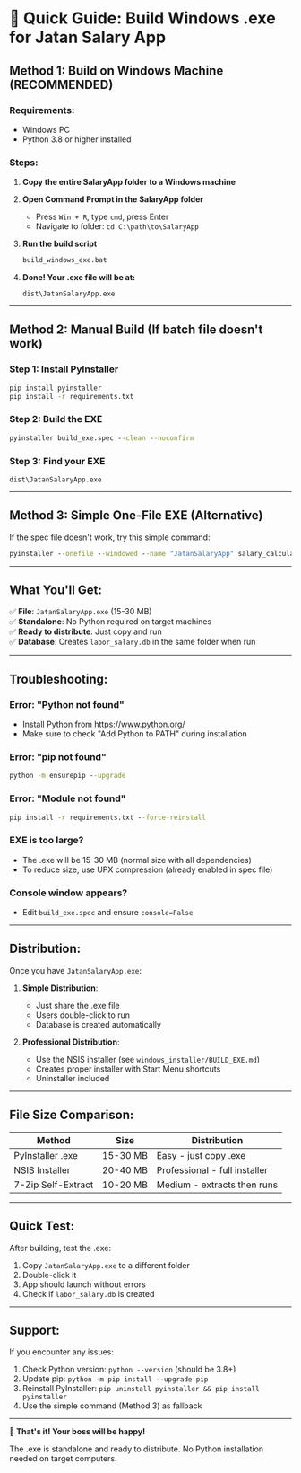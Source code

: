 # 🚀 Quick Guide: Build Windows .exe for Jatan Salary App

## Method 1: Build on Windows Machine (RECOMMENDED)

### Requirements:
- Windows PC
- Python 3.8 or higher installed

### Steps:

1. **Copy the entire SalaryApp folder to a Windows machine**

2. **Open Command Prompt in the SalaryApp folder**
   - Press `Win + R`, type `cmd`, press Enter
   - Navigate to folder: `cd C:\path\to\SalaryApp`

3. **Run the build script**
   ```cmd
   build_windows_exe.bat
   ```

4. **Done! Your .exe file will be at:**
   ```
   dist\JatanSalaryApp.exe
   ```

---

## Method 2: Manual Build (If batch file doesn't work)

### Step 1: Install PyInstaller
```cmd
pip install pyinstaller
pip install -r requirements.txt
```

### Step 2: Build the EXE
```cmd
pyinstaller build_exe.spec --clean --noconfirm
```

### Step 3: Find your EXE
```
dist\JatanSalaryApp.exe
```

---

## Method 3: Simple One-File EXE (Alternative)

If the spec file doesn't work, try this simple command:

```cmd
pyinstaller --onefile --windowed --name "JatanSalaryApp" salary_calculator_gui.py
```

---

## What You'll Get:

✅ **File**: `JatanSalaryApp.exe` (15-30 MB)  
✅ **Standalone**: No Python required on target machines  
✅ **Ready to distribute**: Just copy and run  
✅ **Database**: Creates `labor_salary.db` in the same folder when run  

---

## Troubleshooting:

### Error: "Python not found"
- Install Python from https://www.python.org/
- Make sure to check "Add Python to PATH" during installation

### Error: "pip not found"  
```cmd
python -m ensurepip --upgrade
```

### Error: "Module not found"
```cmd
pip install -r requirements.txt --force-reinstall
```

### EXE is too large?
- The .exe will be 15-30 MB (normal size with all dependencies)
- To reduce size, use UPX compression (already enabled in spec file)

### Console window appears?
- Edit `build_exe.spec` and ensure `console=False`

---

## Distribution:

Once you have `JatanSalaryApp.exe`:

1. **Simple Distribution**: 
   - Just share the .exe file
   - Users double-click to run
   - Database is created automatically

2. **Professional Distribution**:
   - Use the NSIS installer (see `windows_installer/BUILD_EXE.md`)
   - Creates proper installer with Start Menu shortcuts
   - Uninstaller included

---

## File Size Comparison:

| Method | Size | Distribution |
|--------|------|--------------|
| PyInstaller .exe | 15-30 MB | Easy - just copy .exe |
| NSIS Installer | 20-40 MB | Professional - full installer |
| 7-Zip Self-Extract | 10-20 MB | Medium - extracts then runs |

---

## Quick Test:

After building, test the .exe:

1. Copy `JatanSalaryApp.exe` to a different folder
2. Double-click it
3. App should launch without errors
4. Check if `labor_salary.db` is created

---

## Support:

If you encounter any issues:

1. Check Python version: `python --version` (should be 3.8+)
2. Update pip: `python -m pip install --upgrade pip`
3. Reinstall PyInstaller: `pip uninstall pyinstaller && pip install pyinstaller`
4. Use the simple command (Method 3) as fallback

---

**🎉 That's it! Your boss will be happy!**

The .exe is standalone and ready to distribute. No Python installation needed on target computers.

